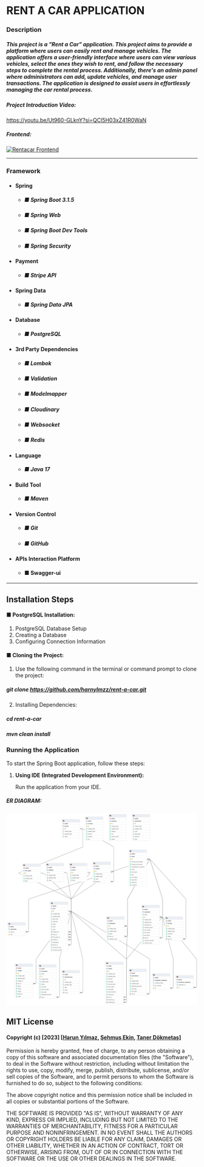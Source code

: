 # RENT A CAR APPLICATION

### Description

##### This project is a "Rent a Car" application. This project aims to provide a platform where users can easily rent and manage vehicles. The application offers a user-friendly interface where users can view various vehicles, select the ones they wish to rent, and follow the necessary steps to complete the rental process. Additionally, there's an admin panel where administrators can add, update vehicles, and manage user transactions. The application is designed to assist users in effortlessly managing the car rental process.

##### Project Introduction Video:
https://youtu.be/Ut960-GLknY?si=QCl5H03xZ41R0WaN

##### Frontend: 

[![Rentacar Frontend](https://github-readme-stats.vercel.app/api/pin/?username=harnylmzz&repo=rentacarFrontend&show_owner=true)](https://github.com/harnylmzz/rentacarFrontend)

--- 

### Framework 

+ #### Spring 

   + ##### ■ Spring Boot 3.1.5
   + ##### ■ Spring Web
   + ##### ■ Spring Boot Dev Tools
   + ##### ■ Spring Security
     
+ #### Payment
  
   + ##### ■ Stripe API 

+ #### Spring Data
  
   + ##### ■ Spring Data JPA
 
+ #### Database

   + ##### ■ PostgreSQL
 
+ #### 3rd Party Dependencies

   + ##### ■ Lombok
   + ##### ■ Validation
   + ##### ■ Modelmapper
   + ##### ■ Cloudinary
   + ##### ■ Websocket
   + ##### ■ Redis

+ #### Language
   + ##### ■ Java 17
 
+ #### Build Tool
   + ##### ■ Maven
   
+ #### Version Control
   + ##### ■ Git
   + ##### ■ GitHub
     
+ #### APIs Interaction Platform
   + #### ■ Swagger-ui
     
---

## Installation Steps

#### ■ PostgreSQL Installation:

1. PostgreSQL Database Setup
2. Creating a Database
3. Configuring Connection Information

#### ■ Cloning the Project:

1. Use the following command in the terminal or command prompt to clone the project:
   
 ##### git clone https://github.com/harnylmzz/rent-a-car.git
2. Installing Dependencies:

 ##### cd rent-a-car
 ##### mvn clean install

### Running the Application

To start the Spring Boot application, follow these steps:

1. **Using IDE (Integrated Development Environment):**
   
   Run the application from your IDE.

##### ER DIAGRAM:

![ER DIAGRAM](Untitled%20(1).png)


## MIT License 
#### Copyright (c) [2023] [[Harun Yılmaz](https://github.com/harnylmzz), [Şehmus Ekin](https://github.com/sehmusekin), [Taner Dökmetaş](https://github.com/t4ner)]

Permission is hereby granted, free of charge, to any person obtaining a copy
of this software and associated documentation files (the "Software"), to deal
in the Software without restriction, including without limitation the rights
to use, copy, modify, merge, publish, distribute, sublicense, and/or sell
copies of the Software, and to permit persons to whom the Software is
furnished to do so, subject to the following conditions:

The above copyright notice and this permission notice shall be included in all
copies or substantial portions of the Software.

THE SOFTWARE IS PROVIDED "AS IS", WITHOUT WARRANTY OF ANY KIND, EXPRESS OR
IMPLIED, INCLUDING BUT NOT LIMITED TO THE WARRANTIES OF MERCHANTABILITY,
FITNESS FOR A PARTICULAR PURPOSE AND NONINFRINGEMENT. IN NO EVENT SHALL THE
AUTHORS OR COPYRIGHT HOLDERS BE LIABLE FOR ANY CLAIM, DAMAGES OR OTHER
LIABILITY, WHETHER IN AN ACTION OF CONTRACT, TORT OR OTHERWISE, ARISING FROM,
OUT OF OR IN CONNECTION WITH THE SOFTWARE OR THE USE OR OTHER DEALINGS IN THE
SOFTWARE.
